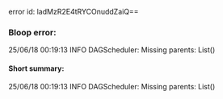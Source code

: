 error id: ladMzR2E4tRYCOnuddZaiQ==
### Bloop error:

25/06/18 00:19:13 INFO DAGScheduler: Missing parents: List()
#### Short summary: 

25/06/18 00:19:13 INFO DAGScheduler: Missing parents: List()